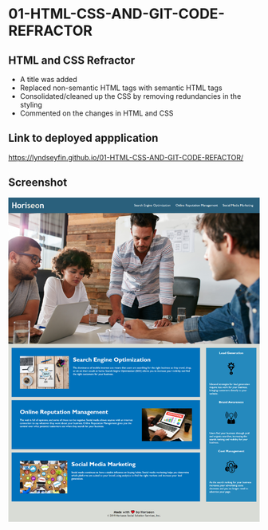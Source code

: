 # 01-HTML-CSS-AND-GIT-CODE-REFRACTOR

## HTML and CSS Refractor

- A title was added
- Replaced non-semantic HTML tags with semantic  HTML tags
- Consolidated/cleaned up the CSS by removing redundancies in the styling
- Commented on the changes in HTML and CSS

## Link to deployed appplication
https://lyndseyfin.github.io/01-HTML-CSS-AND-GIT-CODE-REFACTOR/


## Screenshot
![screenshot](assets/screencapture-lyndseyfin-github-io-01-HTML-CSS-AND-GIT-CODE-REFACTOR-2021-02-21-09_58_36.png)
